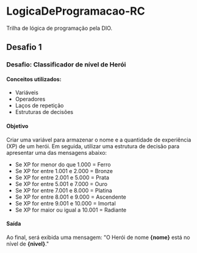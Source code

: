 # LogicaDeProgramacao-RC
Trilha de lógica de programação pela DIO.

## Desafio 1
### Desafio: Classificador de nível de Herói

#### Conceitos utilizados:
- Variáveis
- Operadores
- Laços de repetição
- Estruturas de decisões

#### Objetivo
Criar uma variável para armazenar o nome e a quantidade de experiência (XP) de um herói. Em seguida, utilizar uma estrutura de decisão para apresentar uma das mensagens abaixo:

- Se XP for menor do que 1.000 = Ferro
- Se XP for entre 1.001 e 2.000 = Bronze
- Se XP for entre 2.001 e 5.000 = Prata
- Se XP for entre 5.001 e 7.000 = Ouro
- Se XP for entre 7.001 e 8.000 = Platina
- Se XP for entre 8.001 e 9.000 = Ascendente
- Se XP for entre 9.001 e 10.000 = Imortal
- Se XP for maior ou igual a 10.001 = Radiante

#### Saída
Ao final, será exibida uma mensagem:
"O Herói de nome **{nome}** está no nível de **{nivel}**."
